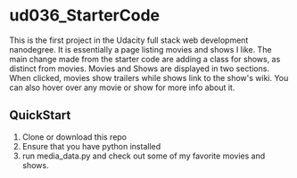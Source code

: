 # ud036_StarterCode
This is the first project in the Udacity full stack web development nanodegree.  It is essentially a page listing movies and shows I like.
The main change made from the starter code are adding a class for shows, as distinct from movies. Movies and Shows are displayed in two sections.  When clicked, movies show trailers while shows link to the show's wiki.  You can also hover over any movie or show for more info about it.

## QuickStart
1. Clone or download this repo
2. Ensure that you have python installed
3. run media_data.py and check out some of my favorite movies and shows.
